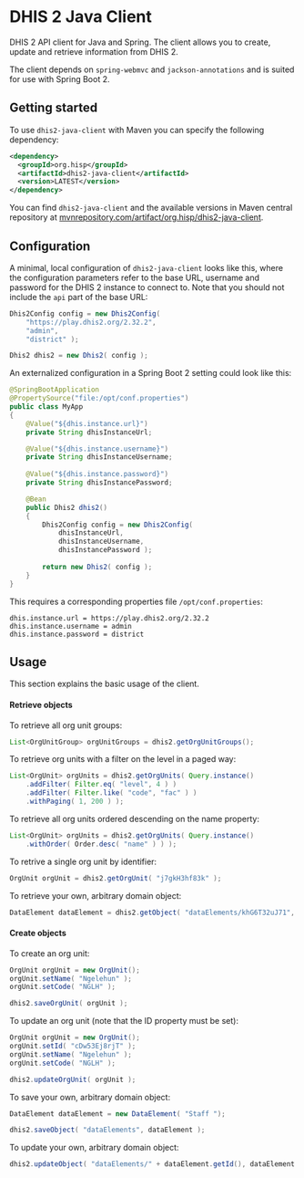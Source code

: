 # DHIS 2 Java Client

DHIS 2 API client for Java and Spring. The client allows you to create, update and
retrieve information from DHIS 2.

The client depends on `spring-webmvc` and `jackson-annotations` and is suited for use with Spring Boot 2.

## Getting started

To use `dhis2-java-client` with Maven you can specify the following dependency:

```xml
<dependency>
  <groupId>org.hisp</groupId>
  <artifactId>dhis2-java-client</artifactId>
  <version>LATEST</version>
</dependency>
```

You can find `dhis2-java-client` and the available versions in Maven central repository at [mvnrepository.com/artifact/org.hisp/dhis2-java-client](https://mvnrepository.com/artifact/org.hisp/dhis2-java-client).

## Configuration

A minimal, local configuration of `dhis2-java-client` looks like this, where the configuration parameters refer to the base URL, username and password for the DHIS 2 instance to connect to. Note that you should not include the `api` part of the base URL:

```java
Dhis2Config config = new Dhis2Config( 
    "https://play.dhis2.org/2.32.2", 
    "admin", 
    "district" );

Dhis2 dhis2 = new Dhis2( config );
```
An externalized configuration in a Spring Boot 2 setting could look like this:

```java
@SpringBootApplication
@PropertySource("file:/opt/conf.properties")
public class MyApp
{  
    @Value("${dhis.instance.url}")
    private String dhisInstanceUrl;

    @Value("${dhis.instance.username}")
    private String dhisInstanceUsername;
    
    @Value("${dhis.instance.password}")
    private String dhisInstancePassword;

    @Bean
    public Dhis2 dhis2()
    {
        Dhis2Config config = new Dhis2Config( 
            dhisInstanceUrl, 
            dhisInstanceUsername, 
            dhisInstancePassword );
        
        return new Dhis2( config );
    }
}
```
This requires a corresponding properties file `/opt/conf.properties`:

```properties
dhis.instance.url = https://play.dhis2.org/2.32.2
dhis.instance.username = admin
dhis.instance.password = district
```

## Usage

This section explains the basic usage of the client.

#### Retrieve objects

To retrieve all org unit groups:

```java
List<OrgUnitGroup> orgUnitGroups = dhis2.getOrgUnitGroups();
```

To retrieve org units with a filter on the level in a paged way:

```java
List<OrgUnit> orgUnits = dhis2.getOrgUnits( Query.instance()
    .addFilter( Filter.eq( "level", 4 ) )
    .addFilter( Filter.like( "code", "fac" ) )
    .withPaging( 1, 200 ) );
```

To retrieve all org units ordered descending on the name property:

```java
List<OrgUnit> orgUnits = dhis2.getOrgUnits( Query.instance()
    .withOrder( Order.desc( "name" ) ) );
```

To retrive a single org unit by identifier:

```java
OrgUnit orgUnit = dhis2.getOrgUnit( "j7gkH3hf83k" );
```

To retrieve your own, arbitrary domain object:

```java
DataElement dataElement = dhis2.getObject( "dataElements/khG6T32uJ71", DataElement.class );
```

#### Create objects

To create an org unit:

```java
OrgUnit orgUnit = new OrgUnit();
orgUnit.setName( "Ngelehun" );
orgUnit.setCode( "NGLH" );

dhis2.saveOrgUnit( orgUnit );
```

To update an org unit (note that the ID property must be set):

```java
OrgUnit orgUnit = new OrgUnit();
orgUnit.setId( "cDw53Ej8rjT" );
orgUnit.setName( "Ngelehun" );
orgUnit.setCode( "NGLH" );

dhis2.updateOrgUnit( orgUnit );
```

To save your own, arbitrary domain object:

```java
DataElement dataElement = new DataElement( "Staff ");

dhis2.saveObject( "dataElements", dataElement );
```

To update your own, arbitrary domain object:

```java
dhis2.updateObject( "dataElements/" + dataElement.getId(), dataElement );
```

